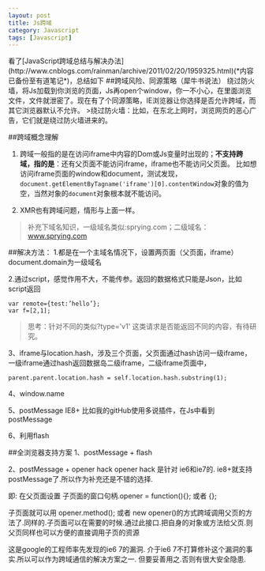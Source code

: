 ```yaml
---
layout: post
title: Js跨域
category: Javascript
tags: [Javascript]
---
```

<div style="display:none">看到周围同事代码有跨域,同时为了应聘，就了解下</div>看了[JavaScript跨域总结与解决办法](http://www.cnblogs.com/rainman/archive/2011/02/20/1959325.html)(*内容已备份至有道笔记*)，总结如下##跨域风险、同源策略（犀牛书说法）绕过防火墙，将Js加载到你浏览的页面，Js再open个window，你一不小心，在里面浏览文件，文件就泄密了。现在有了个同源策略，IE浏览器让你选择是否允许跨域，而其它浏览器默认不允许。>绕过防火墙：比如，在东北上网时，浏览网页的恶心广告，它们就是绕过防火墙进来的。##跨域概念理解1. 跨域一般指的是在访问iframe中内容的Dom或Js变量时出现的；**不支持跨域，指的是**：还有父页面不能访问iframe，iframe也不能访问父页面。比如想访问iframe页面的window和document，测试发现，`document.getElementByTagname('iframe')[0].contentWindow`对象的值为空，当然对象的`document`对象根本就不能访问。2. XMR也有跨域问题，情形与上面一样。>补充下域名知识，一级域名类似:sprying.com；二级域名：www.sprying.com##解决方法：1.都是在一个主域名情况下，设置两页面（父页面，iframe）document.domain为一级域名2.通过script，感觉作用不大，不能传参。返回的数据格式只能是Json，比如script返回	var remote={test:’hello’};	var f=[2,1];>思考：针对不同的类似?type='v1' 这类请求是否能返回不同的内容，有待研究。3、iframe与location.hash，涉及三个页面，父页面通过hash访问一级iframe，一级iframe通过hash返回数据岛二级iframe，二级iframe页面中，	parent.parent.location.hash = self.location.hash.substring(1);4、window.name5、postMessage IE8+比如我的gitHub使用多说插件，在Js中看到postMessage6、利用flash##全浏览器支持方案1、postMessage + flash2、postMessage + opener hackopener hack 是针对 ie6和ie7的.ie8+就支持postMessage了.所以作为补充还是不错的选择.即:在父页面设置 子页面的窗口句柄.opener = function(){}; 或者 {};子页面就可以用 opener.method(); 或者 new opener()的方式跨域调用父页的方法了.同样的.子页面可以在需要的时候.通过此接口.把自身的对象或方法给父页.则父页同样也可以方便的直接调用子页的资源这是google的工程师率先发现的ie6 7的漏洞. 介于ie6 7不打算修补这个漏洞的事实.所以可以作为跨域通信的解决方案之一. 但要妥善用之.否则有很大安全隐患.